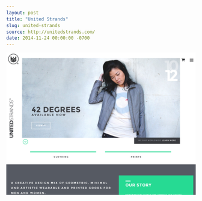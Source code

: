 ```yaml
---
layout: post
title: "United Strands"
slug: united-strands
source: http://unitedstrands.com/
date: 2014-11-24 00:00:00 -0700
---
```


<img src="/screenshots/united-strands.jpg">
